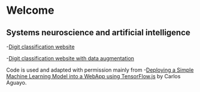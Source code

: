 # Welcome
## Systems neuroscience and artificial intelligence

-[Digit classification website](https://Jos0604.github.io/digit_classification_website/tfjs.html)

-[Digit classification website with data augmentation](https://Jos0604.github.io/digit_classification_website_with_data_augmentation/tfjs.html)

Code is used and adapted with permission mainly from
-[Deploying a Simple Machine Learning Model into a WebApp using TensorFlow.js](https://towardsdatascience.com/deploying-a-simple-machine-learning-model-into-a-webapp-using-tensorflow-js-3609c297fb04) by Carlos Aguayo.
